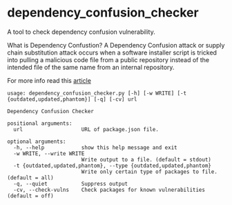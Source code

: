 # dependency_confusion_checker
A tool to check dependency confusion vulnerability.


What is Dependency Confustion?
A Dependency Confusion attack or supply chain substitution attack occurs when a software installer script is tricked into pulling a malicious code file from a public repository instead of the intended file of the same name from an internal repository.

For more info read this [article](https://dhiyaneshgeek.github.io/web/security/2021/09/04/dependency-confusion/)
```
usage: dependency_confusion_checker.py [-h] [-w WRITE] [-t {outdated,updated,phantom}] [-q] [-cv] url

Dependency Confusion Checker

positional arguments:
  url                   URL of package.json file.

optional arguments:
  -h, --help            show this help message and exit
  -w WRITE, --write WRITE
                        Write output to a file. (default = stdout)
  -t {outdated,updated,phantom}, --type {outdated,updated,phantom}
                        Write only certain type of packages to file. (default = all)
  -q, --quiet           Suppress output
  -cv, --check-vulns    Check packages for known vulnerabilities (default = off)
```
